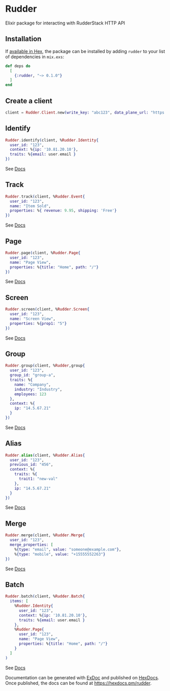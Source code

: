 # Rudder

Elixir package for interacting with RudderStack HTTP API

## Installation

If [available in Hex](https://hex.pm/docs/publish), the package can be installed
by adding `rudder` to your list of dependencies in `mix.exs`:

```elixir
def deps do
  [
    {:rudder, "~> 0.1.0"}
  ]
end
```

## Create a client

```elixir
client = Rudder.Client.new(write_key: "abc123", data_plane_url: "https://example.com")
```

## Identify

```elixir
Rudder.identify(client, %Rudder.Identity{
  user_id: "123",
  context: %{ip: '10.81.20.10'},
  traits: %{email: user.email }
})
```

See [Docs](https://www.rudderstack.com/docs/api/http-api/#5-identify)

## Track

```elixir
Rudder.track(client, %Rudder.Event{
  user_id: "123",
  name: "Item Sold",
  properties: %{ revenue: 9.95, shipping: 'Free'}
})
```

See [Docs](https://www.rudderstack.com/docs/api/http-api/#6-track)

## Page

```elixir
Rudder.page(client, %Rudder.Page{
  user_id: "123",
  name: "Page View",
  properties: %{title: "Home", path: "/"}
})
```

See [Docs](https://www.rudderstack.com/docs/api/http-api/#7-page)

## Screen

```elixir
Rudder.screen(client, %Rudder.Screen{
  user_id: "123",
  name: "Screen View",
  properties: %{prop1: "5"}
})
```

See [Docs](https://www.rudderstack.com/docs/api/http-api/#8-screen)

## Group

```elixir
Rudder.group(client, %Rudder,group{
  user_id: "123",
  group_id: "group-a",
  traits: %{
    name: "Company",
    industry: "Industry",
    employees: 123
  },
  context: %{
    ip: "14.5.67.21"
  }
})
```

See [Docs](https://www.rudderstack.com/docs/api/http-api/#9-group)

## Alias

```elixir
Rudder.alias(client, %Rudder.Alias{
  user_id: "123",
  previous_id: "456",
  context: %{
    traits: %{
      trait1: "new-val"
    },
    ip: "14.5.67.21"
  }
})

```

See [Docs](https://www.rudderstack.com/docs/api/http-api/#10-alias)

## Merge

```elixir
Rudder.merge(client, %Rudder.Merge{
  user_id: "123",
  merge_properties: [
    %{type: "email", value: "someone@example.com"},
    %{type: "mobile", value: "+15555552263"}
})
```

See [Docs](https://www.rudderstack.com/docs/api/http-api/#11-merge)

## Batch

```elixir
Rudder.batch(client, %Rudder.Batch{
  items: [
    %Rudder.Identity{
      user_id: "123",
      context: %{ip: '10.81.20.10'},
      traits: %{email: user.email }
    },
    %Rudder.Page{
      user_id: "123",
      name: "Page View",
      properties: %{title: "Home", path: "/"}
    }
  ]
)
```

See [Docs](https://www.rudderstack.com/docs/api/http-api/#12-batch)

Documentation can be generated with [ExDoc](https://github.com/elixir-lang/ex_doc)
and published on [HexDocs](https://hexdocs.pm). Once published, the docs can
be found at <https://hexdocs.pm/rudder>.

